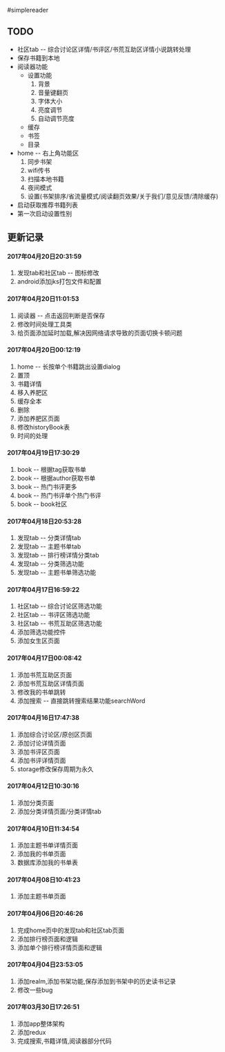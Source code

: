 #simplereader

## TODO
* 社区tab -- 综合讨论区详情/书评区/书荒互助区详情小说跳转处理
* 保存书籍到本地
* 阅读器功能
  * 设置功能
    1. 背景
    2. 音量键翻页
    3. 字体大小
    4. 亮度调节
    5. 自动调节亮度
  * 缓存
  * 书签
  * 目录
* home -- 右上角功能区
  1. 同步书架
  2. wifi传书
  3. 扫描本地书籍
  4. 夜间模式
  5. 设置(书架排序/省流量模式/阅读翻页效果/关于我们/意见反馈/清除缓存)
* 启动获取推荐书籍列表
* 第一次启动设置性别

## 更新记录

#### 2017年04月20日20:31:59
1. 发现tab和社区tab -- 图标修改
2. android添加jks打包文件和配置

#### 2017年04月20日11:01:53
1. 阅读器 -- 点击返回判断是否保存
2. 修改时间处理工具类
3. 给页面添加延时加载,解决因网络请求导致的页面切换卡顿问题

#### 2017年04月20日00:12:19
1. home -- 长按单个书籍跳出设置dialog
  1. 置顶
  2. 书籍详情
  3. 移入养肥区
  4. 缓存全本
  5. 删除
2. 添加养肥区页面
3. 修改historyBook表
4. 时间的处理

#### 2017年04月19日17:30:29
1. book -- 根据tag获取书单
2. book -- 根据author获取书单
3. book -- 热门书评更多
4. book -- 热门书评单个热门书评
5. book -- book社区

#### 2017年04月18日20:53:28
1. 发现tab -- 分类详情tab
2. 发现tab -- 主题书单tab
3. 发现tab -- 排行榜详情分类tab
4. 发现tab -- 分类筛选功能
5. 发现tab -- 主题书单筛选功能

#### 2017年04月17日16:59:22
1. 社区tab -- 综合讨论区筛选功能
2. 社区tab -- 书评区筛选功能
3. 社区tab -- 书荒互助区筛选功能
4. 添加筛选功能控件
5. 添加女生区页面

#### 2017年04月17日00:08:42
1. 添加书荒互助区页面
2. 添加书荒互助区详情页面
3. 修改我的书单跳转
4. 添加搜索 -- 直接跳转搜索结果功能searchWord

#### 2017年04月16日17:47:38
1. 添加综合讨论区/原创区页面
2. 添加讨论详情页面
3. 添加书评区页面
4. 添加书评详情页面
5. storage修改保存周期为永久

#### 2017年04月12日10:30:16
1. 添加分类页面
2. 添加分类详情页面/分类详情tab

#### 2017年04月10日11:34:54
1. 添加主题书单详情页面
2. 添加我的书单页面
3. 数据库添加我的书单表

#### 2017年04月08日10:41:23

1. 添加主题书单页面

#### 2017年04月06日20:46:26

1. 完成home页中的发现tab和社区tab页面
2. 添加排行榜页面和逻辑
3. 添加单个排行榜详情页面和逻辑

#### 2017年04月04日23:53:05

1. 添加realm,添加书架功能,保存添加到书架中的历史读书记录
2. 修改一些bug

#### 2017年03月30日17:26:51

1. 添加app整体架构
2. 添加redux
3. 完成搜索,书籍详情,阅读器部分代码